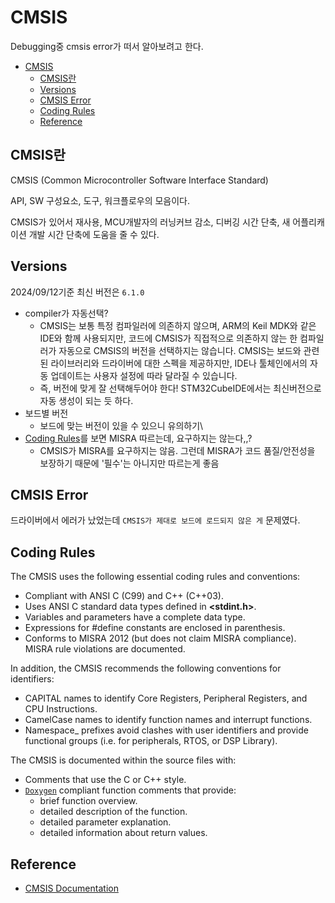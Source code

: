 # CMSIS
Debugging중 cmsis error가 떠서 알아보려고 한다.

- [CMSIS](#cmsis)
  - [CMSIS란](#cmsis란)
  - [Versions](#versions)
  - [CMSIS Error](#cmsis-error)
  - [Coding Rules](#coding-rules)
  - [Reference](#reference)

## CMSIS란
CMSIS (Common Microcontroller Software Interface Standard) 

API, SW 구성요소, 도구, 워크플로우의 모음이다.

CMSIS가 있어서 재사용, MCU개발자의 러닝커브 감소, 디버깅 시간 단축, 새 어플리캐이션 개발 시간 단축에 도움을 줄 수 있다.

## Versions
2024/09/12기준 최신 버전은 `6.1.0`

- compiler가 자동선택?
  - CMSIS는 보통 특정 컴파일러에 의존하지 않으며, ARM의 Keil MDK와 같은 IDE와 함께 사용되지만, 코드에 CMSIS가 직접적으로 의존하지 않는 한 컴파일러가 자동으로 CMSIS의 버전을 선택하지는 않습니다. CMSIS는 보드와 관련된 라이브러리와 드라이버에 대한 스펙을 제공하지만, IDE나 툴체인에서의 자동 업데이트는 사용자 설정에 따라 달라질 수 있습니다.
  - 즉, 버전에 맞게 잘 선택해두어야 한다! STM32CubeIDE에서는 최신버전으로 자동 생성이 되는 듯 하다.
- 보드별 버전
  - 보드에 맞는 버전이 있을 수 있으니 유의하기\
- [Coding Rules](#coding-rules)를 보면 MISRA 따르는데, 요구하지는 않는다,,?
  - CMSIS가 MISRA를 요구하지는 않음. 그런데 MISRA가 코드 품질/안전성을 보장하기 때문에 '필수'는 아니지만 따르는게 좋음

## CMSIS Error
드라이버에서 에러가 났었는데 `CMSIS가 제대로 보드에 로드되지 않은 게` 문제였다.

## Coding Rules
The CMSIS uses the following essential coding rules and conventions:

- Compliant with ANSI C (C99) and C++ (C++03).
- Uses ANSI C standard data types defined in **<stdint.h>**.
- Variables and parameters have a complete data type.
- Expressions for #define constants are enclosed in parenthesis.
- Conforms to MISRA 2012 (but does not claim MISRA compliance). MISRA rule violations are documented.

In addition, the CMSIS recommends the following conventions for identifiers:

- CAPITAL names to identify Core Registers, Peripheral Registers, and CPU Instructions.
- CamelCase names to identify function names and interrupt functions.
- Namespace_ prefixes avoid clashes with user identifiers and provide functional groups (i.e. for peripherals, RTOS, or DSP Library).

The CMSIS is documented within the source files with:

- Comments that use the C or C++ style.
- [`Doxygen`](Doxygen.md) compliant function comments that provide:
  - brief function overview.
  - detailed description of the function.
  - detailed parameter explanation.
  - detailed information about return values.

## Reference
- [CMSIS Documentation](https://arm-software.github.io/CMSIS_6/latest/General/index.html)
